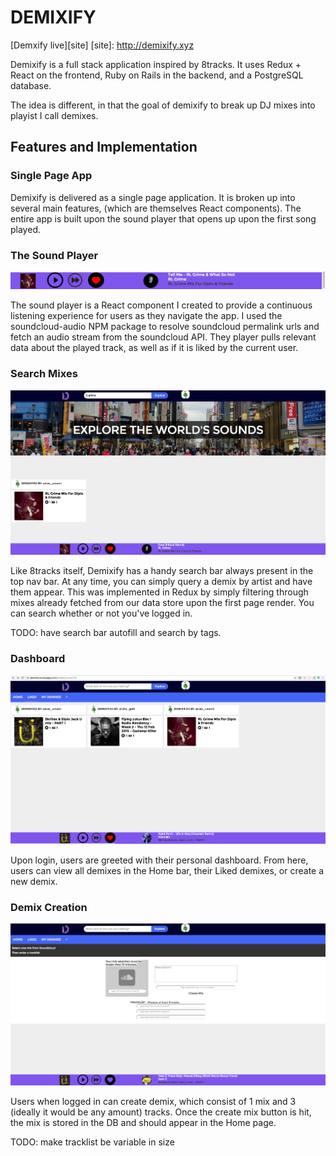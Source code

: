 # DEMIXIFY

[Demxify live][site]
[site]: http://demixify.xyz

Demixify is a full stack application inspired by 8tracks. It uses Redux + React
on the frontend, Ruby on Rails in the backend, and a PostgreSQL database.

The idea is different, in that the goal of demixify to break up DJ mixes
into playist I call demixes.

## Features and Implementation
### Single Page App

Demixify is delivered as a single page application. It is broken up into several main features, (which are themselves React components). The entire app is built upon the sound player that opens up upon the first song played.

### The Sound Player
![soundPlayer](./docs/screenshots/player.png)

The sound player is a React component I created to provide a continuous listening
experience for users as they navigate the app. I used the soundcloud-audio NPM
package to resolve soundcloud permalink urls and fetch an audio stream from the
soundcloud API. They player pulls relevant data about the played track, as well as if it is
liked by the current user.



### Search Mixes
![searchMixes](./docs/screenshots/search.png)

Like 8tracks itself, Demixify has a handy search bar always present in the top
nav bar. At any time, you can simply query a demix by artist and have them appear.
This was implemented in Redux by simply filtering through mixes already fetched
from our data store upon the first page render. You can search whether or not
you've logged in.

TODO: have search bar autofill and search by tags.

### Dashboard
![dashboard](./docs/screenshots/dashboard.png)

Upon login, users are greeted with their personal dashboard. From here, users can view
all demixes in the Home bar, their Liked demixes, or create a new demix.


### Demix Creation
![creation](./docs/screenshots/demix_creation.png)

Users when logged in can create demix, which consist of 1 mix and 3 (ideally it would
	be any amount) tracks. Once the create mix button is hit, the mix is stored in the DB
	and should appear in the Home page.

TODO: make tracklist be variable in size
